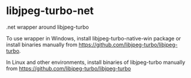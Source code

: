 # libjpeg-turbo-net
.net wrapper around libjpeg-turbo

To use wrapper in Windows, install libjpeg-turbo-native-win package or install binaries manually from https://github.com/libjpeg-turbo/libjpeg-turbo.

In Linux and other environments, install binaries of libjpeg-turbo manually from https://github.com/libjpeg-turbo/libjpeg-turbo
